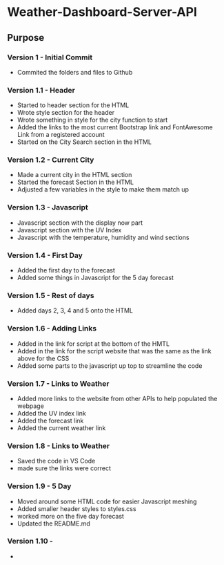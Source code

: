 # Weather-Dashboard-Server-API

## Purpose

### Version 1 - Initial Commit
* Commited the folders and files to Github

### Version 1.1 - Header
* Started to header section for the HTML
* Wrote style section for the header
* Wrote something in style for the city function to start
* Added the links to the most current Bootstrap link and FontAwesome Link from a registered account
* Started on the City Search section in the HTML

### Version 1.2 - Current City
* Made a current city in the HTML section
* Started the forecast Section in the HTML
* Adjusted a few variables in the style to make them match up

### Version 1.3 - Javascript
* Javascript section with the display now part
* Javascript section with the UV Index
* Javascript with the temperature, humidity and wind sections

### Version 1.4 - First Day
* Added the first day to the forecast 
* Added some things in Javascript for the 5 day forecast

### Version 1.5 - Rest of days
* Added days 2, 3, 4 and 5 onto the HTML

### Version 1.6 - Adding Links
* Added in the link for script at the bottom of the HMTL
* Added in the link for the script website that was the same as the link above for the CSS
* Added some parts to the javascript up top to streamline the code

### Version 1.7 - Links to Weather
* Added more links to the website from other APIs to help populated the webpage
* Added the UV index link
* Added the forecast link
* Added the current weather link

### Version 1.8 - Links to Weather
* Saved the code in VS Code
*  made sure the links were correct

### Version 1.9 - 5 Day
* Moved around some HTML code for easier Javascript meshing
* Added smaller header styles to styles.css
* worked more on the five day forecast
* Updated the README.md

### Version 1.10 - 
* 